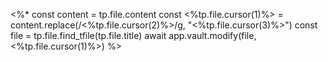 <%*
const content = tp.file.content
const <%tp.file.cursor(1)%> = content.replace(/<%tp.file.cursor(2)%>/g, "<%tp.file.cursor(3)%>")
const file = tp.file.find_tfile(tp.file.title)
await app.vault.modify(file, <%tp.file.cursor(1)%>)
%>
